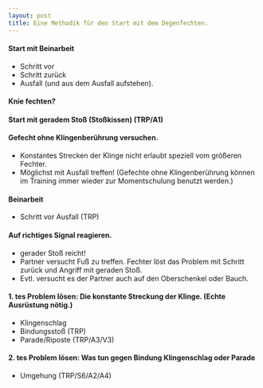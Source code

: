 ```yaml
---
layout: post
title: Eine Methodik für den Start mit dem Degenfechten.
---
```


#### Start mit Beinarbeit
* Schritt vor
* Schritt zurück
* Ausfall (und aus dem Ausfall aufstehen).

#### Knie fechten?

#### Start mit geradem Stoß (Stoßkissen) (TRP/A1) 

#### Gefecht ohne Klingenberührung versuchen. 
* Konstantes Strecken der Klinge nicht erlaubt speziell vom größeren Fechter.
* Möglichst mit Ausfall treffen!
(Gefechte ohne Klingenberührung können im Training immer wieder zur Momentschulung benutzt werden.)

#### Beinarbeit
* Schritt vor Ausfall (TRP)

#### Auf richtiges Signal reagieren.
* gerader Stoß reicht!
* Partner versucht Fuß zu treffen. Fechter löst das Problem mit Schritt zurück und Angriff mit geraden Stoß.
* Evtl. versucht es der Partner auch auf den Oberschenkel oder Bauch.

#### 1. tes Problem lösen: Die konstante Streckung der Klinge. (Echte Ausrüstung nötig.)
* Klingenschlag
* Bindungsstoß (TRP)
* Parade/Riposte (TRP/A3/V3)

#### 2. tes Problem lösen: Was tun gegen Bindung Klingenschlag oder Parade
* Umgehung (TRP/S6/A2/A4)
